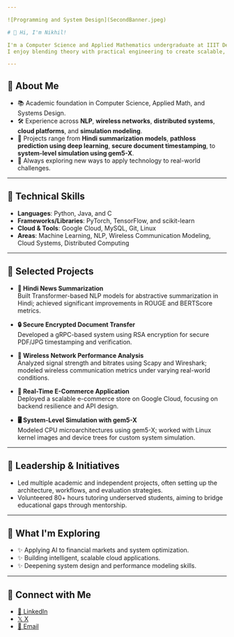 ```yaml
---

![Programming and System Design](SecondBanner.jpeg)

# 👋 Hi, I'm Nikhil!

I'm a Computer Science and Applied Mathematics undergraduate at IIIT Delhi, passionate about building robust systems at the intersection of **technology**, **finance**, and **machine learning**.  
I enjoy blending theory with practical engineering to create scalable, efficient solutions.

---
```


## 🔹 About Me
- 📚 Academic foundation in Computer Science, Applied Math, and Systems Design.
- 🛠️ Experience across **NLP**, **wireless networks**, **distributed systems**, **cloud platforms**, and **simulation modeling**.
- 🔬 Projects range from **Hindi summarization models**, **pathloss prediction using deep learning**, **secure document timestamping**, to **system-level simulation using gem5-X**.
- 🧠 Always exploring new ways to apply technology to real-world challenges.

---

## 🔹 Technical Skills
- **Languages**: Python, Java, and C
- **Frameworks/Libraries**: PyTorch, TensorFlow, and scikit-learn
- **Cloud & Tools**: Google Cloud, MySQL, Git, Linux
- **Areas**: Machine Learning, NLP, Wireless Communication Modeling, Cloud Systems, Distributed Computing

---

## 🔹 Selected Projects
- **🔗 Hindi News Summarization**  
  Built Transformer-based NLP models for abstractive summarization in Hindi; achieved significant improvements in ROUGE and BERTScore metrics.
  
- **🔒 Secure Encrypted Document Transfer**  
  Developed a gRPC-based system using RSA encryption for secure PDF/JPG timestamping and verification.

- **📡 Wireless Network Performance Analysis**  
  Analyzed signal strength and bitrates using Scapy and Wireshark; modeled wireless communication metrics under varying real-world conditions.

- **🛒 Real-Time E-Commerce Application**  
  Deployed a scalable e-commerce store on Google Cloud, focusing on backend resilience and API design.

- **🖥️ System-Level Simulation with gem5-X**  
  Modeled CPU microarchitectures using gem5-X; worked with Linux kernel images and device trees for custom system simulation.

---

## 🔹 Leadership & Initiatives
- Led multiple academic and independent projects, often setting up the architecture, workflows, and evaluation strategies.
- Volunteered 80+ hours tutoring underserved students, aiming to bridge educational gaps through mentorship.

---

## 🔹 What I'm Exploring
- ✨ Applying AI to financial markets and system optimization.
- ✨ Building intelligent, scalable cloud applications.
- ✨ Deepening system design and performance modeling skills.

---

## 🔹 Connect with Me
- [🔗 LinkedIn](https://www.linkedin.com/in/-nikhil-suri/)
- [𝕏 X](https://x.com/_nikhil_suri)
- [📧 Email](mailto:nikhilsuri03@gmail.com)

